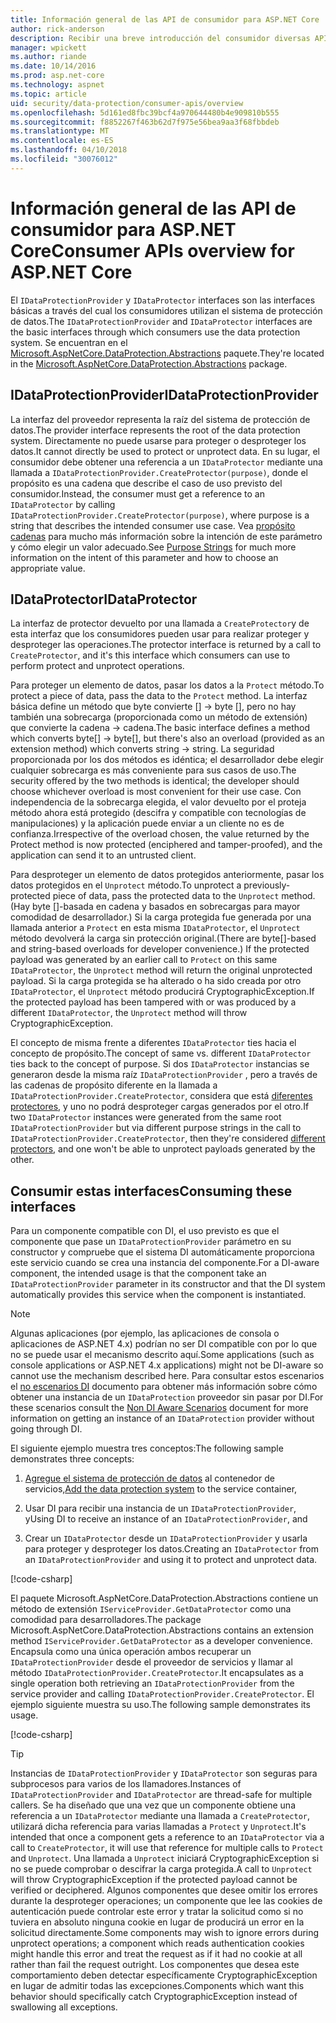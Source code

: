 ```yaml
---
title: Información general de las API de consumidor para ASP.NET Core
author: rick-anderson
description: Recibir una breve introducción del consumidor diversas API disponibles dentro de la biblioteca de protección de datos de ASP.NET Core.
manager: wpickett
ms.author: riande
ms.date: 10/14/2016
ms.prod: asp.net-core
ms.technology: aspnet
ms.topic: article
uid: security/data-protection/consumer-apis/overview
ms.openlocfilehash: 5d161ed8fbc39bcf4a970644480b4e909810b555
ms.sourcegitcommit: f8852267f463b62d7f975e56bea9aa3f68fbbdeb
ms.translationtype: MT
ms.contentlocale: es-ES
ms.lasthandoff: 04/10/2018
ms.locfileid: "30076012"
---
```

# <a name="consumer-apis-overview-for-aspnet-core"></a><span data-ttu-id="3ffb3-103">Información general de las API de consumidor para ASP.NET Core</span><span class="sxs-lookup"><span data-stu-id="3ffb3-103">Consumer APIs overview for ASP.NET Core</span></span>

<span data-ttu-id="3ffb3-104">El `IDataProtectionProvider` y `IDataProtector` interfaces son las interfaces básicas a través del cual los consumidores utilizan el sistema de protección de datos.</span><span class="sxs-lookup"><span data-stu-id="3ffb3-104">The `IDataProtectionProvider` and `IDataProtector` interfaces are the basic interfaces through which consumers use the data protection system.</span></span> <span data-ttu-id="3ffb3-105">Se encuentran en el [Microsoft.AspNetCore.DataProtection.Abstractions](https://www.nuget.org/packages/Microsoft.AspNetCore.DataProtection.Abstractions/) paquete.</span><span class="sxs-lookup"><span data-stu-id="3ffb3-105">They're located in the [Microsoft.AspNetCore.DataProtection.Abstractions](https://www.nuget.org/packages/Microsoft.AspNetCore.DataProtection.Abstractions/) package.</span></span>

## <a name="idataprotectionprovider"></a><span data-ttu-id="3ffb3-106">IDataProtectionProvider</span><span class="sxs-lookup"><span data-stu-id="3ffb3-106">IDataProtectionProvider</span></span>

<span data-ttu-id="3ffb3-107">La interfaz del proveedor representa la raíz del sistema de protección de datos.</span><span class="sxs-lookup"><span data-stu-id="3ffb3-107">The provider interface represents the root of the data protection system.</span></span> <span data-ttu-id="3ffb3-108">Directamente no puede usarse para proteger o desproteger los datos.</span><span class="sxs-lookup"><span data-stu-id="3ffb3-108">It cannot directly be used to protect or unprotect data.</span></span> <span data-ttu-id="3ffb3-109">En su lugar, el consumidor debe obtener una referencia a un `IDataProtector` mediante una llamada a `IDataProtectionProvider.CreateProtector(purpose)`, donde el propósito es una cadena que describe el caso de uso previsto del consumidor.</span><span class="sxs-lookup"><span data-stu-id="3ffb3-109">Instead, the consumer must get a reference to an `IDataProtector` by calling `IDataProtectionProvider.CreateProtector(purpose)`, where purpose is a string that describes the intended consumer use case.</span></span> <span data-ttu-id="3ffb3-110">Vea [propósito cadenas](xref:security/data-protection/consumer-apis/purpose-strings) para mucho más información sobre la intención de este parámetro y cómo elegir un valor adecuado.</span><span class="sxs-lookup"><span data-stu-id="3ffb3-110">See [Purpose Strings](xref:security/data-protection/consumer-apis/purpose-strings) for much more information on the intent of this parameter and how to choose an appropriate value.</span></span>

## <a name="idataprotector"></a><span data-ttu-id="3ffb3-111">IDataProtector</span><span class="sxs-lookup"><span data-stu-id="3ffb3-111">IDataProtector</span></span>

<span data-ttu-id="3ffb3-112">La interfaz de protector devuelto por una llamada a `CreateProtector`y de esta interfaz que los consumidores pueden usar para realizar proteger y desproteger las operaciones.</span><span class="sxs-lookup"><span data-stu-id="3ffb3-112">The protector interface is returned by a call to `CreateProtector`, and it's this interface which consumers can use to perform protect and unprotect operations.</span></span>

<span data-ttu-id="3ffb3-113">Para proteger un elemento de datos, pasar los datos a la `Protect` método.</span><span class="sxs-lookup"><span data-stu-id="3ffb3-113">To protect a piece of data, pass the data to the `Protect` method.</span></span> <span data-ttu-id="3ffb3-114">La interfaz básica define un método que byte convierte [] -> byte [], pero no hay también una sobrecarga (proporcionada como un método de extensión) que convierte la cadena -> cadena.</span><span class="sxs-lookup"><span data-stu-id="3ffb3-114">The basic interface defines a method which converts byte[] -> byte[], but there's also an overload (provided as an extension method) which converts string -> string.</span></span> <span data-ttu-id="3ffb3-115">La seguridad proporcionada por los dos métodos es idéntica; el desarrollador debe elegir cualquier sobrecarga es más conveniente para sus casos de uso.</span><span class="sxs-lookup"><span data-stu-id="3ffb3-115">The security offered by the two methods is identical; the developer should choose whichever overload is most convenient for their use case.</span></span> <span data-ttu-id="3ffb3-116">Con independencia de la sobrecarga elegida, el valor devuelto por el proteja método ahora está protegido (descifra y compatible con tecnologías de manipulaciones) y la aplicación puede enviar a un cliente no es de confianza.</span><span class="sxs-lookup"><span data-stu-id="3ffb3-116">Irrespective of the overload chosen, the value returned by the Protect method is now protected (enciphered and tamper-proofed), and the application can send it to an untrusted client.</span></span>

<span data-ttu-id="3ffb3-117">Para desproteger un elemento de datos protegidos anteriormente, pasar los datos protegidos en el `Unprotect` método.</span><span class="sxs-lookup"><span data-stu-id="3ffb3-117">To unprotect a previously-protected piece of data, pass the protected data to the `Unprotect` method.</span></span> <span data-ttu-id="3ffb3-118">(Hay byte []-basada en cadena y basados en sobrecargas para mayor comodidad de desarrollador.) Si la carga protegida fue generada por una llamada anterior a `Protect` en esta misma `IDataProtector`, el `Unprotect` método devolverá la carga sin protección original.</span><span class="sxs-lookup"><span data-stu-id="3ffb3-118">(There are byte[]-based and string-based overloads for developer convenience.) If the protected payload was generated by an earlier call to `Protect` on this same `IDataProtector`, the `Unprotect` method will return the original unprotected payload.</span></span> <span data-ttu-id="3ffb3-119">Si la carga protegida se ha alterado o ha sido creada por otro `IDataProtector`, el `Unprotect` método producirá CryptographicException.</span><span class="sxs-lookup"><span data-stu-id="3ffb3-119">If the protected payload has been tampered with or was produced by a different `IDataProtector`, the `Unprotect` method will throw CryptographicException.</span></span>

<span data-ttu-id="3ffb3-120">El concepto de misma frente a diferentes `IDataProtector` ties hacia el concepto de propósito.</span><span class="sxs-lookup"><span data-stu-id="3ffb3-120">The concept of same vs. different `IDataProtector` ties back to the concept of purpose.</span></span> <span data-ttu-id="3ffb3-121">Si dos `IDataProtector` instancias se generaron desde la misma raíz `IDataProtectionProvider` , pero a través de las cadenas de propósito diferente en la llamada a `IDataProtectionProvider.CreateProtector`, considera que está [diferentes protectores](xref:security/data-protection/consumer-apis/purpose-strings), y uno no podrá desproteger cargas generados por el otro.</span><span class="sxs-lookup"><span data-stu-id="3ffb3-121">If two `IDataProtector` instances were generated from the same root `IDataProtectionProvider` but via different purpose strings in the call to `IDataProtectionProvider.CreateProtector`, then they're considered [different protectors](xref:security/data-protection/consumer-apis/purpose-strings), and one won't be able to unprotect payloads generated by the other.</span></span>

## <a name="consuming-these-interfaces"></a><span data-ttu-id="3ffb3-122">Consumir estas interfaces</span><span class="sxs-lookup"><span data-stu-id="3ffb3-122">Consuming these interfaces</span></span>

<span data-ttu-id="3ffb3-123">Para un componente compatible con DI, el uso previsto es que el componente que pase un `IDataProtectionProvider` parámetro en su constructor y compruebe que el sistema DI automáticamente proporciona este servicio cuando se crea una instancia del componente.</span><span class="sxs-lookup"><span data-stu-id="3ffb3-123">For a DI-aware component, the intended usage is that the component take an `IDataProtectionProvider` parameter in its constructor and that the DI system automatically provides this service when the component is instantiated.</span></span>

> [!NOTE]
> <span data-ttu-id="3ffb3-124">Algunas aplicaciones (por ejemplo, las aplicaciones de consola o aplicaciones de ASP.NET 4.x) podrían no ser DI compatible con por lo que no se puede usar el mecanismo descrito aquí.</span><span class="sxs-lookup"><span data-stu-id="3ffb3-124">Some applications (such as console applications or ASP.NET 4.x applications) might not be DI-aware so cannot use the mechanism described here.</span></span> <span data-ttu-id="3ffb3-125">Para consultar estos escenarios el [no escenarios DI](xref:security/data-protection/configuration/non-di-scenarios) documento para obtener más información sobre cómo obtener una instancia de un `IDataProtection` proveedor sin pasar por DI.</span><span class="sxs-lookup"><span data-stu-id="3ffb3-125">For these scenarios consult the [Non DI Aware Scenarios](xref:security/data-protection/configuration/non-di-scenarios) document for more information on getting an instance of an `IDataProtection` provider without going through DI.</span></span>

<span data-ttu-id="3ffb3-126">El siguiente ejemplo muestra tres conceptos:</span><span class="sxs-lookup"><span data-stu-id="3ffb3-126">The following sample demonstrates three concepts:</span></span>

1. <span data-ttu-id="3ffb3-127">[Agregue el sistema de protección de datos](xref:security/data-protection/configuration/overview) al contenedor de servicios,</span><span class="sxs-lookup"><span data-stu-id="3ffb3-127">[Add the data protection system](xref:security/data-protection/configuration/overview) to the service container,</span></span>

2. <span data-ttu-id="3ffb3-128">Usar DI para recibir una instancia de un `IDataProtectionProvider`, y</span><span class="sxs-lookup"><span data-stu-id="3ffb3-128">Using DI to receive an instance of an `IDataProtectionProvider`, and</span></span>

3. <span data-ttu-id="3ffb3-129">Crear un `IDataProtector` desde un `IDataProtectionProvider` y usarla para proteger y desproteger los datos.</span><span class="sxs-lookup"><span data-stu-id="3ffb3-129">Creating an `IDataProtector` from an `IDataProtectionProvider` and using it to protect and unprotect data.</span></span>

[!code-csharp[](../using-data-protection/samples/protectunprotect.cs?highlight=26,34,35,36,37,38,39,40)]

<span data-ttu-id="3ffb3-130">El paquete Microsoft.AspNetCore.DataProtection.Abstractions contiene un método de extensión `IServiceProvider.GetDataProtector` como una comodidad para desarrolladores.</span><span class="sxs-lookup"><span data-stu-id="3ffb3-130">The package Microsoft.AspNetCore.DataProtection.Abstractions contains an extension method `IServiceProvider.GetDataProtector` as a developer convenience.</span></span> <span data-ttu-id="3ffb3-131">Encapsula como una única operación ambos recuperar un `IDataProtectionProvider` desde el proveedor de servicios y llamar al método `IDataProtectionProvider.CreateProtector`.</span><span class="sxs-lookup"><span data-stu-id="3ffb3-131">It encapsulates as a single operation both retrieving an `IDataProtectionProvider` from the service provider and calling `IDataProtectionProvider.CreateProtector`.</span></span> <span data-ttu-id="3ffb3-132">El ejemplo siguiente muestra su uso.</span><span class="sxs-lookup"><span data-stu-id="3ffb3-132">The following sample demonstrates its usage.</span></span>

[!code-csharp[](./overview/samples/getdataprotector.cs?highlight=15)]

>[!TIP]
> <span data-ttu-id="3ffb3-133">Instancias de `IDataProtectionProvider` y `IDataProtector` son seguras para subprocesos para varios de los llamadores.</span><span class="sxs-lookup"><span data-stu-id="3ffb3-133">Instances of `IDataProtectionProvider` and `IDataProtector` are thread-safe for multiple callers.</span></span> <span data-ttu-id="3ffb3-134">Se ha diseñado que una vez que un componente obtiene una referencia a un `IDataProtector` mediante una llamada a `CreateProtector`, utilizará dicha referencia para varias llamadas a `Protect` y `Unprotect`.</span><span class="sxs-lookup"><span data-stu-id="3ffb3-134">It's intended that once a component gets a reference to an `IDataProtector` via a call to `CreateProtector`, it will use that reference for multiple calls to `Protect` and `Unprotect`.</span></span> <span data-ttu-id="3ffb3-135">Una llamada a `Unprotect` iniciará CryptographicException si no se puede comprobar o descifrar la carga protegida.</span><span class="sxs-lookup"><span data-stu-id="3ffb3-135">A call to `Unprotect` will throw CryptographicException if the protected payload cannot be verified or deciphered.</span></span> <span data-ttu-id="3ffb3-136">Algunos componentes que desee omitir los errores durante la desproteger operaciones; un componente que lee las cookies de autenticación puede controlar este error y tratar la solicitud como si no tuviera en absoluto ninguna cookie en lugar de producirá un error en la solicitud directamente.</span><span class="sxs-lookup"><span data-stu-id="3ffb3-136">Some components may wish to ignore errors during unprotect operations; a component which reads authentication cookies might handle this error and treat the request as if it had no cookie at all rather than fail the request outright.</span></span> <span data-ttu-id="3ffb3-137">Los componentes que desea este comportamiento deben detectar específicamente CryptographicException en lugar de admitir todas las excepciones.</span><span class="sxs-lookup"><span data-stu-id="3ffb3-137">Components which want this behavior should specifically catch CryptographicException instead of swallowing all exceptions.</span></span>
